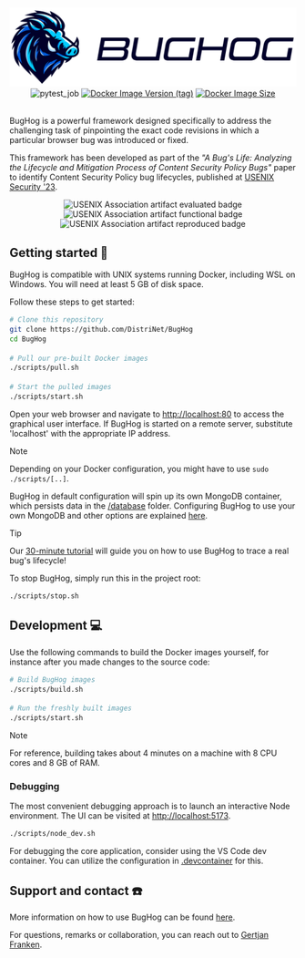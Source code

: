 <div align="center">
    <img alt="BugHog logo" src="./assets/bughog_logo_long.svg"/>
    <div>
        <img alt="pytest_job" src="https://github.com/DistriNet/BugHog/actions/workflows/run-tests-and-linter.yml/badge.svg?branch=main" />
        <a href="https://hub.docker.com/r/bughog/core"><img alt="Docker Image Version (tag)" src="https://img.shields.io/docker/v/bughog/core/latest?logo=docker" /></a>
        <a href="https://hub.docker.com/r/bughog/core"><img alt="Docker Image Size" src="https://img.shields.io/docker/image-size/bughog/core?logo=docker" /></a>
    </div>
</div>
<br>

BugHog is a powerful framework designed specifically to address the challenging task of pinpointing the exact code revisions in which a particular browser bug was introduced or fixed.

This framework has been developed as part of the _"A Bug's Life: Analyzing the Lifecycle and Mitigation Process of Content Security Policy Bugs"_ paper to identify Content Security Policy bug lifecycles, published at [USENIX Security '23](https://www.usenix.org/conference/usenixsecurity23/presentation/franken).

<div align="center">
    <img
        src="https://secartifacts.github.io/usenixsec2023/usenixbadges-available.png"
        alt="USENIX Association artifact evaluated badge"
        width="100"/>
    <img
        src="https://secartifacts.github.io/usenixsec2023/usenixbadges-functional.png"
        alt="USENIX Association artifact functional badge"
        width="100"/>
    <img
        src="https://secartifacts.github.io/usenixsec2023/usenixbadges-reproduced.png"
        alt="USENIX Association artifact reproduced badge"
        width="100"/>
</div>


## Getting started :rocket:

BugHog is compatible with UNIX systems running Docker, including WSL on Windows.
You will need at least 5 GB of disk space.

Follow these steps to get started:

```bash
# Clone this repository
git clone https://github.com/DistriNet/BugHog
cd BugHog

# Pull our pre-built Docker images
./scripts/pull.sh

# Start the pulled images
./scripts/start.sh
```

Open your web browser and navigate to [http://localhost:80](http://localhost:80) to access the graphical user interface.
If BugHog is started on a remote server, substitute 'localhost' with the appropriate IP address.

> [!NOTE]
> Depending on your Docker configuration, you might have to use `sudo ./scripts/[..]`.
>
> BugHog in default configuration will spin up its own MongoDB container, which persists data in the [/database](/database/) folder.
> Configuring BugHog to use your own MongoDB and other options are explained [here](https://github.com/DistriNet/BugHog/wiki/Configuration-options).

> [!TIP]
> Our [30-minute tutorial](https://github.com/DistriNet/BugHog/wiki/Tutorial) will guide you on how to use BugHog to trace a real bug's lifecycle!

To stop BugHog, simply run this in the project root:

```bash
./scripts/stop.sh
```


## Development :computer:

Use the following commands to build the Docker images yourself, for instance after you made changes to the source code:

```bash
# Build BugHog images
./scripts/build.sh

# Run the freshly built images
./scripts/start.sh
```

> [!NOTE]
> For reference, building takes about 4 minutes on a machine with 8 CPU cores and 8 GB of RAM.


### Debugging

The most convenient debugging approach is to launch an interactive Node environment.
The UI can be visited at [http://localhost:5173](http://localhost:5173).

```bash
./scripts/node_dev.sh
```

For debugging the core application, consider using the VS Code dev container.
You can utilize the configuration in [.devcontainer](.devcontainer) for this.


## Support and contact :phone:

More information on how to use BugHog can be found [here](/docs/SUPPORT.md).

For questions, remarks or collaboration, you can reach out to [Gertjan Franken](https://distrinet.cs.kuleuven.be/people/GertjanFranken).
